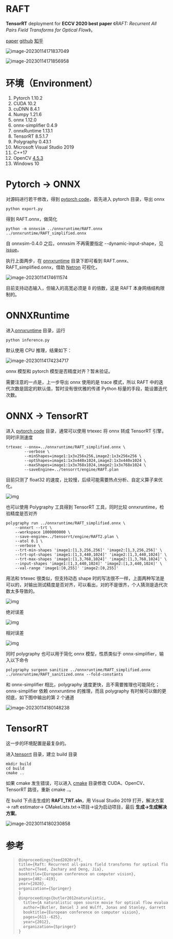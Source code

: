 # RAFT

**TensorRT** deployment for **ECCV 2020 best paper** 《*RAFT: Recurrent All Pairs Field Transforms for Optical Flow*》。

[paper](https://arxiv.org/pdf/2003.12039.pdf)    [github](https://github.com/princeton-vl/RAFT)   [知乎]()

![image-20230114171837049](markdown_images/image-20230114171837049.png)

![image-20230114171856958](markdown_images/image-20230114171856958.png)



# 环境（Environment）

1. Pytorch                1.10.2
2. CUDA                   10.2
3. cuDNN                 8.4.1
4. Numpy                1.21.6
5. onnx                    1.12.0
6. onnx-simplifier  0.4.9
7. onnxRuntime     1.13.1
8. TensorRT             8.5.1.7
9. Polygraphy          0.43.1
10. Microsoft Visual Studio 2019
11. C++17
12. OpenCV               [4.5.3](https://opencv.org/releases/)
13. Windows 10

# Pytorch → ONNX

对源码进行若干修改，得到 [pytorch code](https://github.com/hermosayhl/RAFT_TensorRT/tree/main/pytorch)，首先进入 pytorch 目录，导出 onnx

```shell
python export.py
```

得到 RAFT.onnx，做简化

```shell
python -m onnxsim ../onnxruntime/RAFT.onnx ../onnxruntime/RAFT_simplified.onnx
```

自 onnxsim-0.4.0 之后，onnxsim 不再需要指定 --dynamic-input-shape，见 [issue](https://github.com/daquexian/onnx-simplifier/issues/189)。

执行上面两步，在 [onnxruntime](https://github.com/hermosayhl/RAFT_TensorRT/tree/main/onnxruntime) 目录下即可看到 RAFT.onnx、RAFT_simplified.onnx，借助 [Netron](https://netron.app/) 可视化，

![image-20230114174611574](markdown_images/image-20230114174611574.png)

目前支持动态输入，但输入的高宽必须是 8 的倍数，这是 RAFT 本身网络结构限制的。

# ONNXRuntime

进入[onnxruntime](https://github.com/hermosayhl/RAFT_TensorRT/tree/main/onnxruntime) 目录，运行

```shell
python inference.py
```

默认使用 CPU 推理，结果如下：

![image-20230114174234717](markdown_images/image-20230114174234717.png)

onnx 模型和 pytorch 模型是否精度对齐？暂未验证。

需要注意的一点是，上一步导出 onnx 使用的是 trace 模式，所以 RAFT 中的迭代次数是固定的默认值，暂时没有很优雅的传递 Python 标量的手段，能设置迭代次数。

# ONNX → TensorRT

进入 [pytorch code](https://github.com/hermosayhl/RAFT_TensorRT/tree/main/pytorch) 目录，通常可以使用 trtexec 将 onnx 转成 TensorRT 引擎，同时评测速度

```shell
trtexec --onnx=../onnxruntime/RAFT_simplified.onnx \
        --verbose \
        --minShapes=image1:1x3x256x256,image2:1x3x256x256 \
        --optShapes=image1:1x3x440x1024,image2:1x3x440x1024 \
        --maxShapes=image1:1x3x768x1024,image2:1x3x768x1024 \
        --saveEngine=../tensorrt/engine/RAFT.plan
```

目前只测了 float32 的速度，比较慢，后续可能需要热点分析、自定义算子来优化。

![img](markdown_images/v2-7cb9f69cf915d7dcec35ceaf7912d292_1440w.png)

也可以使用 Polygraphy 工具得到 TensorRT 工具，同时比较 onnxruntime，检验精度是否对齐

```shell
polygraphy run ../onnxruntime/RAFT_simplified.onnx \
	--onnxrt --trt \
	--workspace 1000000000 \
	--save-engine=../tensorrt/engine/RAFT2.plan \
	--atol 0.1 \
	--verbose \
	--trt-min-shapes 'image1:[1,3,256,256]' 'image2:[1,3,256,256]' \
	--trt-opt-shapes 'image1:[1,3,440,1024]' 'image2:[1,3,440,1024]' \
	--trt-max-shapes 'image1:[1,3,768,1024]' 'image2:[1,3,768,1024]' \
	--input-shapes 'image1:[1,3,440,1024]' 'image2:[1,3,440,1024]' \
	--val-range 'image1:[0,255]' 'image2:[0,255]'
```

用法和 trtexec 很类似，但支持动态 shape 时的写法很不一样，上面两种写法是可以的，对输出测试精度是否对齐，可以看出，对的不是很齐，个人猜测是迭代次数太多导致的。

![img](markdown_images/v2-630d2fd98fb010636027f54db0ca73b6_1440w.png)

绝对误差

![img](markdown_images/v2-31a6ff68ca90efd83fac6b3122c29dba_1440w.png)

相对误差

![img](markdown_images/v2-fe793752481ed404e14cd7c5be131418_1440w.png)

同时 polygraphy 也可以用于简化 onnx 模型，性质类似于 onnx-simplifier，输入以下命令

```shell
polygraphy surgeon sanitize ../onnxruntime/RAFT_simplified.onnx ../onnxruntime/RAFT_sanitized.onnx --fold-constants
```

和 onnx-simplifier 相比，polygraphy 速度更快，且不需要推理也可能简化；onnx-simplifier 依赖 onnxruntime 的推理，而且 polygraphy 有时候可以做的更彻底，如下图中输出的第 2 个通道

![image-20230114180148238](markdown_images/image-20230114180148238.png)

# TensorRT

这一步的环境配置是最复杂的。

进入[tensorrt](https://github.com/hermosayhl/RAFT_TensorRT/tree/main/tensorrt) 目录，建立 build 目录

```shell
mkdir build
cd build
cmake ..
```

如果 cmake 发生错误，可以进入 [cmake](https://github.com/hermosayhl/RAFT_TensorRT/tree/main/tensorrt/cmake) 目录修改 CUDA、OpenCV、TensorRT 路径，重新 cmake ..。

在 build 下点击生成的 **RAFT_TRT.sln**，用 Visual Studio 2019 打开，解决方案→ raft estimator→ CMakeLists.txt→项目→设为启动项目，最后 **生成→生成解决方案**。

![image-20230114180230858](markdown_images/image-20230114180230858.png)

# 参考

> ```tex
> @inproceedings{teed2020raft,
> title={Raft: Recurrent all-pairs field transforms for optical flow},
> author={Teed, Zachary and Deng, Jia},
> booktitle={European conference on computer vision},
> pages={402--419},
> year={2020},
> organization={Springer}
> }
> @inproceedings{butler2012naturalistic,
>   title={A naturalistic open source movie for optical flow evaluation},
>   author={Butler, Daniel J and Wulff, Jonas and Stanley, Garrett B and Black, Michael J},
>   booktitle={European conference on computer vision},
>   pages={611--625},
>   year={2012},
>   organization={Springer}
> }
> ```